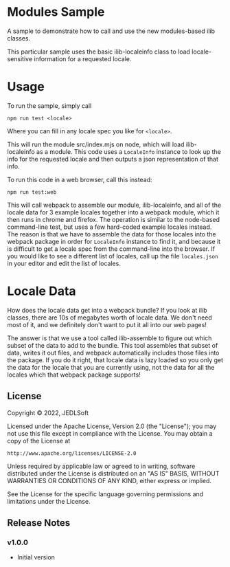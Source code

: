 # Modules Sample

A sample to demonstrate how to call and use the new modules-based ilib classes.

This particular sample uses the basic ilib-localeinfo class to load locale-sensitive
information for a requested locale.

# Usage

To run the sample, simply call

```
npm run test <locale>
```

Where you can fill in any locale spec you like for `<locale>`.

This will run the module src/index.mjs on node, which will load ilib-localeinfo
as a module. This code uses a `LocaleInfo` instance to look up the
info for the requested locale and then outputs a json representation of
that info.

To run this code in a web browser, call this instead:

```
npm run test:web
```

This will call webpack to assemble our module, ilib-localeinfo, and all of the
locale data for 3 example locales together into a webpack module, which it
then runs in chrome and firefox. The operation is similar to the node-based
command-line test, but
uses a few hard-coded example locales instead. The reason is that we have to
assemble the data for those locales into the webpack package in order for
`LocaleInfo` instance to find it, and because it is difficult to get a
locale spec from the command-line into the browser. If you would like to
see a different list of locales, call up the file `locales.json` in
your editor and edit the list of locales.

# Locale Data

How does the locale data get into a webpack bundle? If you look at ilib
classes, there are 10s of megabytes worth of locale data. We don't need
most of it, and we definitely don't want to put it all into our web pages!

The answer is that we use a tool called ilib-assemble to figure out which
subset of the data to add to the
bundle. This tool assembles that subset of data, writes it out files, and
webpack automatically includes those files into the package. If you do it right,
that locale data is lazy loaded so you only get the data for the
locale that you are currently using, not the data for all the locales
which that webpack package supports!

## License

Copyright © 2022, JEDLSoft

Licensed under the Apache License, Version 2.0 (the "License");
you may not use this file except in compliance with the License.
You may obtain a copy of the License at

    http://www.apache.org/licenses/LICENSE-2.0

Unless required by applicable law or agreed to in writing, software
distributed under the License is distributed on an "AS IS" BASIS,
WITHOUT WARRANTIES OR CONDITIONS OF ANY KIND, either express or implied.

See the License for the specific language governing permissions and
limitations under the License.

## Release Notes

### v1.0.0

- Initial version
